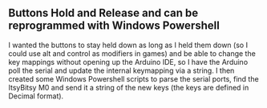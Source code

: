 Buttons Hold and Release and can be reprogrammed with Windows Powershell
--------------------------
I wanted the buttons to stay held down as long as I held them down (so I could use alt and control as modifiers in games) and be able to change the key mappings without opening up the Arduino IDE, so I have the Arduino poll the serial and update the internal keymapping via a string. I then created some Windows Powershell scripts to parse the serial ports, find the ItsyBitsy M0 and send it a string of the new keys (the keys are defined in Decimal format).
